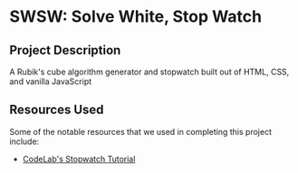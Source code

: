 # SWSW: Solve White, Stop Watch

## Project Description
A Rubik's cube algorithm generator and stopwatch built out of HTML, CSS, and vanilla JavaScript

## Resources Used
Some of the notable resources that we used in completing this project include:
* [CodeLab's Stopwatch Tutorial](https://www.youtube.com/watch?v=yhhFXNHKpsk)